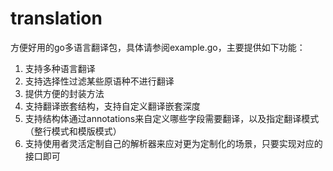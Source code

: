 # translation
方便好用的go多语言翻译包，具体请参阅example.go，主要提供如下功能：
1. 支持多种语言翻译
2. 支持选择性过滤某些原语种不进行翻译
3. 提供方便的封装方法
4. 支持翻译嵌套结构，支持自定义翻译嵌套深度
5. 支持结构体通过annotations来自定义哪些字段需要翻译，以及指定翻译模式（整行模式和模版模式）
6. 支持使用者灵活定制自己的解析器来应对更为定制化的场景，只要实现对应的接口即可

